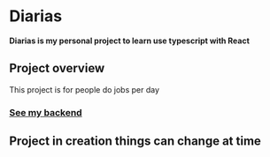 # Diarias

**Diarias is my personal project to learn use typescript with React**

## Project overview

This project is for people do jobs per day

### [See my backend](https://github.com/matheus0214/Diarias)

## Project in creation things can change at time
